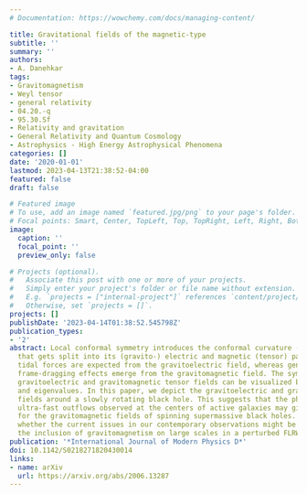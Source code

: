 ```yaml
---
# Documentation: https://wowchemy.com/docs/managing-content/

title: Gravitational fields of the magnetic-type
subtitle: ''
summary: ''
authors:
- A. Danehkar
tags:
- Gravitomagnetism
- Weyl tensor
- general relativity
- 04.20.‑q
- 95.30.Sf
- Relativity and gravitation
- General Relativity and Quantum Cosmology
- Astrophysics - High Energy Astrophysical Phenomena
categories: []
date: '2020-01-01'
lastmod: 2023-04-13T21:38:52-04:00
featured: false
draft: false

# Featured image
# To use, add an image named `featured.jpg/png` to your page's folder.
# Focal points: Smart, Center, TopLeft, Top, TopRight, Left, Right, BottomLeft, Bottom, BottomRight.
image:
  caption: ''
  focal_point: ''
  preview_only: false

# Projects (optional).
#   Associate this post with one or more of your projects.
#   Simply enter your project's folder or file name without extension.
#   E.g. `projects = ["internal-project"]` references `content/project/deep-learning/index.md`.
#   Otherwise, set `projects = []`.
projects: []
publishDate: '2023-04-14T01:38:52.545798Z'
publication_types:
- '2'
abstract: Local conformal symmetry introduces the conformal curvature (Weyl tensor)
  that gets split into its (gravito-) electric and magnetic (tensor) parts. Newtonian
  tidal forces are expected from the gravitoelectric field, whereas general-relativistic
  frame-dragging effects emerge from the gravitomagnetic field. The symmetric, traceless
  gravitoelectric and gravitomagnetic tensor fields can be visualized by their eigenvectors
  and eigenvalues. In this paper, we depict the gravitoelectric and gravitomagnetic
  fields around a slowly rotating black hole. This suggests that the phenomenon of
  ultra-fast outflows observed at the centers of active galaxies may give evidence
  for the gravitomagnetic fields of spinning supermassive black holes. We also question
  whether the current issues in our contemporary observations might be resolved by
  the inclusion of gravitomagnetism on large scales in a perturbed FLRW model.
publication: '*International Journal of Modern Physics D*'
doi: 10.1142/S0218271820430014
links:
- name: arXiv
  url: https://arxiv.org/abs/2006.13287
---
```

